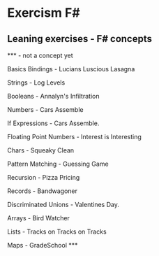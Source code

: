 # Exercism F#

## Leaning exercises - F# concepts

*** - not a concept yet

Basics Bindings - Lucians Luscious Lasagna

Strings - Log Levels

Booleans - Annalyn's Infiltration

Numbers - Cars Assemble

If Expressions - Cars Assemble.

Floating Point Numbers - Interest is Interesting

Chars - Squeaky Clean

Pattern Matching - Guessing Game

Recursion - Pizza Pricing

Records - Bandwagoner

Discriminated Unions  - Valentines Day.

Arrays  - Bird Watcher

Lists - Tracks on Tracks on Tracks

Maps - GradeSchool  ***
